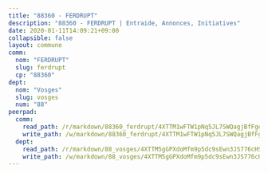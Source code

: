 ```yaml
---
title: "88360 - FERDRUPT"
description: "88360 - FERDRUPT | Entraide, Annonces, Initiatives"
date: 2020-01-11T14:09:21+09:00
collapsible: false
layout: commune
comm:
  nom: "FERDRUPT"
  slug: ferdrupt
  cp: "88360"
dept:
  nom: "Vosges"
  slug: vosges
  num: "88"
peerpad:
  comm:
    read_path: /r/markdown/88360_ferdrupt/4XTTM1wFTW1pNq5JL7SWQagjBfFgeL71QQ3mCiAxm5hjhB5V3
    write_path: /w/markdown/88360_ferdrupt/4XTTM1wFTW1pNq5JL7SWQagjBfFgeL71QQ3mCiAxm5hjhB5V3-K3TgUqqNV8bnF5CspjiPFc4pEbnhsP3CR8mUygNHo9SvcUB3GKpJSuYzV9cFM6M8mVmgyWPGE4mxJPJictCBmF9pVQ6VYL4pQj7pPzrCjBRzSAu5rCdCveD5KgtWhRwhuELcW5DT
  dept:
    read_path: /r/markdown/88_vosges/4XTTM5gGPXdoMfm9p5dc9sEwn3JS776cHSw64JYpD4AKnKgyh
    write_path: /w/markdown/88_vosges/4XTTM5gGPXdoMfm9p5dc9sEwn3JS776cHSw64JYpD4AKnKgyh-K3TgUjEFywcTUHQwfrd2vcZqhoXLakdoQGFv4iriv1FKkvQkBsudnBxafkQDfPcxTDRHN5T6bYyganuvcakuKenYoB5mPLKqUBjNMwpn75GQVixUmzXGkneDufRSqDthC8iyXi1Z
---
```


